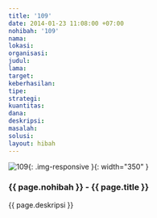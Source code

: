 ```yaml
---
title: '109'
date: 2014-01-23 11:08:00 +07:00
nohibah: '109'
nama: 
lokasi: 
organisasi: 
judul: 
lama: 
target: 
keberhasilan: 
tipe: 
strategi: 
kuantitas: 
dana: 
deskripsi: 
masalah: 
solusi: 
layout: hibah
---
```


![109](/static/img/hibahcms/109.png){: .img-responsive }{: width="350" }

### {{ page.nohibah }} - {{ page.title }}

{{ page.deskripsi }}
